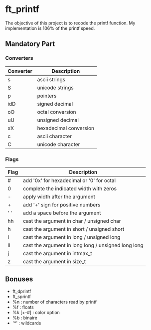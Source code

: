 # ft_printf

The objective of this project is to recode the printf function. My implementation is 106% of the printf speed.

## Mandatory Part

### Converters
|Converter| Description|
|---|---|
| s | ascii strings|
| S | unicode strings|
| p | pointers|
| idD | signed decimal|
| oO | octal conversion|
| uU | unsigned decimal|
| xX | hexadecimal conversion|
| c | ascii character|
| C | unicode character|
### Flags
|Flag| Description|
|---|---|
| \# | add '0x' for hexadecimal or '0' for octal|
| 0 | complete the indicated width with zeros|
| \- | apply width after the argument |
| \+ | add '+' sign for positive numbers|
| ' ' | add a space before the argument|
| hh | cast the argument in char / unsigned char|
| h | cast the argument in short / unsigned short|
| l | cast the argument in long / unsigned long|
| ll | cast the argument in long long / unsigned long long|
| j | cast the argument in intmax_t|
| z | cast the argument in size_t|
## Bonuses
* ft_dprintf
* ft_sprintf
* %n : number of characters read by printf
* %f : floats
* %k [+-#] : color option
* %b : binaire
* '*' : wildcards
